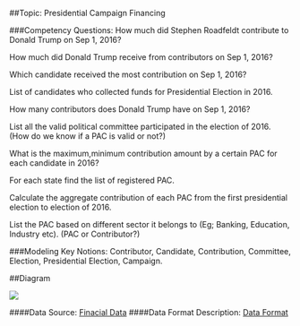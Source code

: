 ##Topic: Presidential Campaign Financing


###Competency Questions:
How much did Stephen Roadfeldt contribute to Donald Trump on Sep 1, 2016?

How much did Donald Trump receive from contributors on Sep 1, 2016?

Which candidate received the most contribution on Sep 1, 2016?

List of candidates who collected funds for Presidential Election in 2016.

How many contributors does Donald Trump have on Sep 1, 2016?

List all the valid political committee participated in the election of 2016. (How do we know if a PAC is valid or not?)

What is the maximum,minimum contribution amount by a certain PAC for each candidate in 2016?

For each state find the list of registered PAC.

Calculate the aggregate contribution of each PAC from the first presidential election to election of 2016.

List the PAC based on different sector it belongs to (Eg; Banking, Education, Industry etc). (PAC or Contributor?)


###Modeling Key Notions:
Contributor, Candidate, Contribution, Committee, Election, Presidential Election, Campaign. 


##Diagram

<img src="https://github.com/md-k-sarker/Presidential-Campaign-Finance-Ontology/raw/master/CS7810Ver3.jpg"></img>



####Data Source: <a href="http://www.fec.gov/disclosurep/PDownload.do">Finacial Data</a>
####Data Format Description: <a href="https://goo.gl/vXEqBn"> Data Format </a>